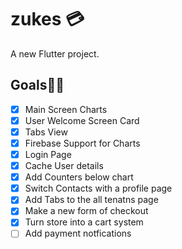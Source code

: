 # zukes 💳

A new Flutter project.


## Goals🏃‍♀️
- [x] Main Screen Charts
- [x] User Welcome Screen Card
- [x] Tabs View
- [x] Firebase Support for Charts
- [x] Login Page
- [x] Cache User details 
- [x] Add Counters below chart
- [x] Switch Contacts with a profile page
- [x] Add Tabs to the all tenatns page
- [x] Make a new form of checkout 
- [x] Turn store into a cart system
- [ ] Add payment notfications
